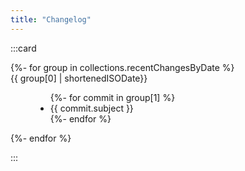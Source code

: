 ```yaml
---
title: "Changelog"
---
```


:::card
<dl>
{%- for group in collections.recentChangesByDate %}
  <dt>{{ group[0] | shortenedISODate}}</dt>
  <dd>
    <ul>
      {%- for commit in group[1] %}
        <li>{{ commit.subject }}</li>
      {%- endfor %}
    </ul>
  </dd>
{%- endfor %}
</dl>
:::
